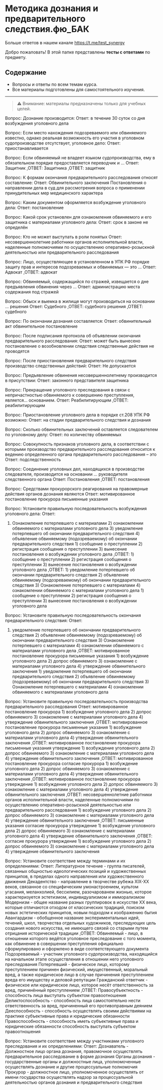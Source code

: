 # Методика дознания и предварительного следствия.фю_БАК

Больше ответов в нашем канале https://t.me/test_synergy

Добро пожаловать! В этой папке представлены **тесты с ответами** по предмету.

## Содержание
- Вопросы и ответы по всем темам курса.
- Все материалы подготовлены для самостоятельного изучения.

---

> ⚠️ Внимание: материалы предназначены только для учебных целей.

Вопрос:
Дознание производится:
Ответ:
в течение 30 суток со дня возбуждения уголовного дела


Вопрос:
Если место нахождения подозреваемого или обвиняемого известно, однако реальная возможность его участия в уголовном судопроизводстве отсутствует, уголовное дело:
Ответ:
приостанавливается


Вопрос:
Если обвиняемый не владеет языком судопроизводства, ему в обязательном порядке предоставляется переводчик и …
Ответ:
Защитник ,ОТВЕТ: Защитника ,ОТВЕТ: защитник


Вопрос:
К формам окончания предварительного расследования относят составление:
Ответ:
Обвинительного заключения Постановления о направлении дела в суд для рассмотрения вопроса о применении принудительных мер медицинского характера


Вопрос:
Каким документом оформляется возбуждение уголовного дела:
Ответ:
постановление


Вопрос:
Какой срок установлен для ознакомления обвиняемого и его защитника с материалами уголовного дела:
Ответ:
срок в законе не определён


Вопрос:
Кто не может выступать в роли понятых
Ответ:
несовершеннолетние работники органов исполнительной власти, наделенные полномочиями по осуществлению оперативно-розыскной деятельностью или предварительного расследования


Вопрос:
Лицо, осуществляющее в установленном в УПК РФ порядке защиту прав и интересов подозреваемых и обвиняемых — это …
Ответ:
Адвокат ,ОТВЕТ: адвокат


Вопрос:
Обвиняемый, содержащийся по стражей, извещается о дне предъявления обвинения через …
Ответ:
администрацию места содержания под стражей


Вопрос:
Обыск и выемка в жилище могут производиться на основании … решения
Ответ:
Судебного ,ОТВЕТ: судебного решения ,ОТВЕТ: судебного


Вопрос:
По окончании дознания составляется:
Ответ:
обвинительный акт обвинительное постановление


Вопрос:
После подписания протокола об объявлении окончания предварительного расследования:
Ответ:
может быть вынесено постановление о возобновлении следствия следственные действия не проводятся


Вопрос:
После приостановления предварительного следствия производство следственных действий:
Ответ:
Не допускается


Вопрос:
Предъявление обвинения несовершеннолетнему производится в присутствии:
Ответ:
законного представителя защитника


Вопрос:
Прекращение уголовного преследования в связи с непричастностью обвиняемого к совершению преступления, является… основанием.
Ответ:
Реабилитирующим ,ОТВЕТ: реабилитирующим


Вопрос:
Приостановление уголовного дела в порядке ст.208 УПК РФ возможно:
Ответ:
на стадии предварительного следствия и дознания


Вопрос:
Сколько обвинительных заключений оставляется следователем по уголовному делу:
Ответ:
по количеству обвиняемых


Вопрос:
Совокупность признаков уголовного дела, в соответствии с которыми производство предварительного расследования относится к ведению определенного органа предварительного расследования – это
Ответ:
подследственность


Вопрос:
Соединение уголовных дел, находящихся в производстве следователя, производится на основании … руководителя следственного органа
Ответ:
Постановления ,ОТВЕТ: постановления


Вопрос:
Средствами прокурорского реагирования на правомерные действия органов дознания являются
Ответ:
мотивированное постановление прокурора письменные указания


Вопрос:
Установите правильную последовательность возбуждения уголовного дела:
Ответ:
1)  Ознакомление потерпевшего с материалами 2)  ознакомлении обвиняемого с материалами уголовного дела 3)  уведомление потерпевшего об окончании предварительного следствия 4)  объявление обвиняемому (подозреваемому) об окончании предварительного следствия 1)  сообщение о преступлении 2)  регистрация сообщения о преступлении 3)  вынесение постановления о возбуждении уголовного дела ,ОТВЕТ: 1)  сообщение о преступлении 2)  регистрация сообщения о преступлении 3)  вынесение постановления о возбуждении уголовного дела ,ОТВЕТ: 1)  уведомление потерпевшего об окончании предварительного следствия 2)  объявление обвиняемому (подозреваемому) об окончании предварительного следствия 3)  Ознакомление потерпевшего с материалами 4)  ознакомлении обвиняемого с материалами уголовного дела 1)  сообщение о преступлении 2)  регистрация сообщения о преступлении 3)  вынесение постановления о возбуждении уголовного дела


Вопрос:
Установите правильную последовательность окончания предварительного следствия:
Ответ:
1)  уведомление потерпевшего об окончании предварительного следствия 2)  объявление обвиняемому (подозреваемому) об окончании предварительного следствия 3)  Ознакомление потерпевшего с материалами 4)  ознакомлении обвиняемого с материалами уголовного дела ,ОТВЕТ: мотивированное постановление прокурора письменные указания 1)  возбуждение уголовного дела 2)  допрос обвиняемого 3)  ознакомление с материалами уголовного дела 4)  утверждение обвинительного заключения 1)  уведомление потерпевшего об окончании предварительного следствия 2)  объявление обвиняемому (подозреваемому) об окончании предварительного следствия 3)  Ознакомление потерпевшего с материалами 4)  ознакомлении обвиняемого с материалами уголовного дела


Вопрос:
Установите правильную последовательность производства предварительного расследования
Ответ:
мотивированное постановление прокурора 1)  возбуждение уголовного дела 2)  допрос обвиняемого 3)  ознакомление с материалами уголовного дела 4)  утверждение обвинительного заключения ,ОТВЕТ: мотивированное постановление прокурора письменные указания 1)  возбуждение уголовного дела 2)  допрос обвиняемого 3)  ознакомление с материалами уголовного дела 4)  утверждение обвинительного заключения ,ОТВЕТ: мотивированное постановление прокурора письменные указания утверждение 1)  возбуждение уголовного дела 2)  допрос обвиняемого 3)  ознакомление с материалами уголовного дела 4)  утверждение обвинительного заключения ,ОТВЕТ: мотивированное постановление прокурора согласие прокурора 1)  возбуждение уголовного дела 2)  допрос обвиняемого 3)  ознакомление с материалами уголовного дела 4)  утверждение обвинительного заключения ,ОТВЕТ: мотивированное постановление прокурора утверждение 1)  возбуждение уголовного дела 2)  допрос обвиняемого 3)  ознакомление с материалами уголовного дела 4)  утверждение обвинительного заключения ,ОТВЕТ: несовершеннолетние работники органов исполнительной власти, наделенные полномочиями по осуществлению оперативно-розыскной деятельностью или предварительного расследования 1)  возбуждение уголовного дела 2)  допрос обвиняемого 3)  ознакомление с материалами уголовного дела 4)  утверждение обвинительного заключения ,ОТВЕТ: письменные указания согласие прокурора утверждение 1)  возбуждение уголовного дела 2)  допрос обвиняемого 3)  ознакомление с материалами уголовного дела 4)  утверждение обвинительного заключения ,ОТВЕТ: согласие прокурора утверждение 1)  возбуждение уголовного дела 2)  допрос обвиняемого 3)  ознакомление с материалами уголовного дела 4)  утверждение обвинительного заключения


Вопрос:
Установите соответствие между терминами и их определениями:
Ответ:
Литературное течение - группа писателей, связанных общностью идеологических позиций и художественных принципов, в пределах одного направления или художественного движения Декадентство - направление в творчестве рубежа XIX-XX веков, связанное со специфическим умонастроением, культом угасания, меланхолией, бессилием, разочарованем жизнью, которое характеризуется эстетизмом, индивидуализмом и имморализмом Модернизм - общее название разных группировок в искусстве XX века, которые отличаются отходом от классических традиций, поиском новых эстетических принципов, новым подходом к изображению бытия Авангардизм - обобщенное название экспериментальных идей, течений, школ, творчества отдельных художников, преследующих цель создания нового искусства, не имеющего связей со старыми путем отрицания исторической традиции ,ОТВЕТ: Обвиняемый - лицо, в отношении которого ведётся уголовное преследование с того момента, как обвинение в совершении преступления официально сформулировано и оформлено в виде соответствующего документа Подозреваемый - участник уголовного судопроизводства, находящийся на начальном этапе осуществления в отношении него уголовного преследования Потерпевший - физическое лицо, которому преступлением причинен физический, имущественный, моральный вред, а также юридическое лицо в случае причинения преступлением вреда его имуществу и деловой репутации Гражданский ответчик - физическое или юридическое лицо, которое несёт ответственность за вред, причинённый преступлением ,ОТВЕТ: Правосубъектность - способность лица выступать субъектом правоотношения Деликтоспособность - способность лица самостоятельно нести ответственность за вред, причиненный его противоправным деянием   Дееспособность - способность осуществлять своими действиями на практике субъективные права и юридические обязанности Правоспособность - способность иметь субъективные права и юридические обязанности способность выступать субъектом правоотношения


Вопрос:
Установите соответствие между участниками уголовного преследования и их определениями:
Ответ:
Дознаватель -  Должностное лицо органа дознания, правомочное осуществлять предварительное расследование в форме дознания Органы дознания -  государственные органы и должностные лица, уполномоченные осуществлять дознание и другие процессуальные полномочия Прокурор -  должностное лицо, уполномоченное осуществлять от имени государства осуществлять надзор за процессуальной деятельностью органов дознания и предварительного следствия

